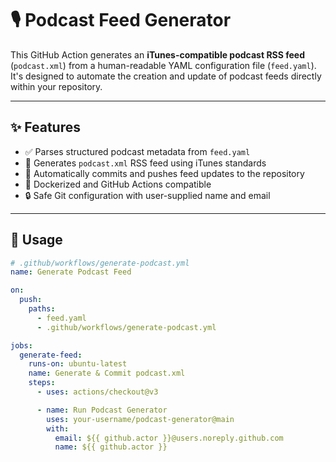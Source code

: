 # 🎙️ Podcast Feed Generator

This GitHub Action generates an **iTunes-compatible podcast RSS feed** (`podcast.xml`) from a human-readable YAML configuration file (`feed.yaml`). It's designed to automate the creation and update of podcast feeds directly within your repository.

---

## ✨ Features

- ✅ Parses structured podcast metadata from `feed.yaml`
- 📄 Generates `podcast.xml` RSS feed using iTunes standards
- 🔁 Automatically commits and pushes feed updates to the repository
- 🐳 Dockerized and GitHub Actions compatible
- 🔒 Safe Git configuration with user-supplied name and email

---

## 📂 Usage

```yaml
# .github/workflows/generate-podcast.yml
name: Generate Podcast Feed

on:
  push:
    paths:
      - feed.yaml
      - .github/workflows/generate-podcast.yml

jobs:
  generate-feed:
    runs-on: ubuntu-latest
    name: Generate & Commit podcast.xml
    steps:
      - uses: actions/checkout@v3

      - name: Run Podcast Generator
        uses: your-username/podcast-generator@main
        with:
          email: ${{ github.actor }}@users.noreply.github.com
          name: ${{ github.actor }}

